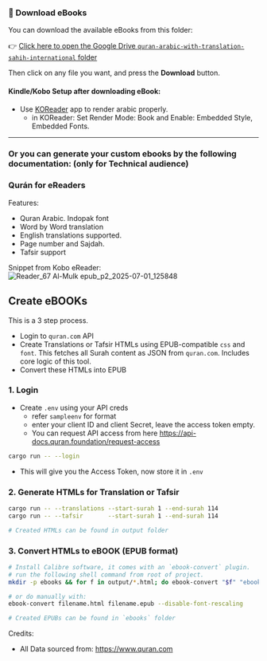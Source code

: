### 📘 Download eBooks

You can download the available eBooks from this folder:

👉 [Click here to open the Google Drive `quran-arabic-with-translation-sahih-international` folder](https://drive.google.com/drive/folders/1RQ7F3-RSJ_uS9wJMIiVAa1d_gigpGpFk?usp=sharing)

Then click on any file you want, and press the **Download** button.

#### Kindle/Kobo Setup after downloading eBook:
- Use [KOReader](https://koreader.rocks/) app to render arabic properly.
  - in KOReader: Set Render Mode: Book and Enable: Embedded Style, Embedded Fonts.

---
### Or you can generate your custom ebooks by the following documentation: (only for Technical audience)

### Qurán for eReaders
Features:
- Quran Arabic. Indopak font
- Word by Word translation
- English translations supported.
- Page number and Sajdah.
- Tafsir support

Snippet from Kobo eReader:
![Reader_67  Al-Mulk epub_p2_2025-07-01_125848](https://github.com/user-attachments/assets/1c6f5fc0-dedd-4a16-869d-a233f3029dd3)



## Create eBOOKs

This is a 3 step process. 
- Login to `quran.com` API
- Create Translations or Tafsir HTMLs using EPUB-compatible `css` and `font`. This fetches all Surah content as JSON from `quran.com`. Includes core logic of this tool.
- Convert these HTMLs into EPUB

### 1. Login
- Create `.env` using your API creds
    - refer `sampleenv` for format
    - enter your client ID and client Secret, leave the access token empty.
    - You can request API access from here https://api-docs.quran.foundation/request-access

```bash
cargo run -- --login
```
- This will give you the Access Token, now store it in `.env`


### 2. Generate HTMLs for Translation or Tafsir
```bash
cargo run -- --translations --start-surah 1 --end-surah 114
cargo run -- --tafsir       --start-surah 1 --end-surah 114

# Created HTMLs can be found in output folder
```

### 3. Convert HTMLs to eBOOK (EPUB format)
```bash
# Install Calibre software, it comes with an `ebook-convert` plugin.
# run the following shell command from root of project.
mkdir -p ebooks && for f in output/*.html; do ebook-convert "$f" "ebooks/$(basename "${f%.html}.epub")" --disable-font-rescaling; done

# or do manually with:
ebook-convert filename.html filename.epub --disable-font-rescaling

# Created EPUBs can be found in `ebooks` folder
```





Credits:
- All Data sourced from: https://www.quran.com
